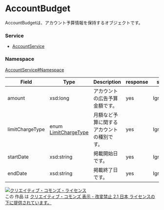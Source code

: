 

# AccountBudget

AccountBudgetは、アカウント予算情報を保持するオブジェクトです。

### Service

+ [AccountService](../../services/AccountService.md)

### Namespace

[AccountService#Namespace](../../services/AccountService.md#namespace)

| Field | Type | Description | response | set |
| ----- | ---- | ----------- | -------- | --------- |
| amount | xsd:long | アカウントの広告予算金額です。 | yes | Ignore | |
| limitChargeType | enum [LimitChargeType](./LimitChargeType.md) | 月額など予算に関するアカウントの種別です。 | yes | Ignore | |
| startDate | xsd:string | 掲載開始日です。 | yes | Ignore | |
| endDate | xsd:string | 掲載終了日です。 | yes | Ignore | |

<a rel="license" href="http://creativecommons.org/licenses/by-nd/2.1/jp/"><img alt="クリエイティブ・コモンズ・ライセンス" style="border-width:0" src="https://i.creativecommons.org/l/by-nd/2.1/jp/88x31.png" /></a><br />この 作品 は <a rel="license" href="http://creativecommons.org/licenses/by-nd/2.1/jp/">クリエイティブ・コモンズ 表示 - 改変禁止 2.1 日本 ライセンスの下に提供されています。</a>
